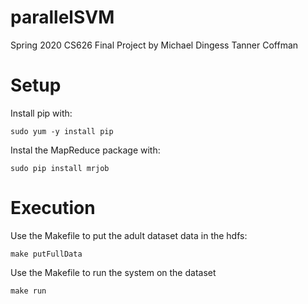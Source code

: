 # parallelSVM
Spring 2020 CS626 Final Project by Michael Dingess Tanner Coffman

# Setup

Install pip with:

`sudo yum -y install pip`

Instal the MapReduce package with:

`sudo pip install mrjob`

# Execution

Use the Makefile to put the adult dataset data in the hdfs:

`make putFullData`

Use the Makefile to run the system on the dataset

`make run`
